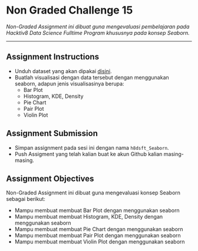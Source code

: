 # Non Graded Challenge 15

_Non-Graded Assignment ini dibuat guna mengevaluasi pembelajaran pada Hacktiv8 Data Science Fulltime Program khususnya pada konsep Seaborn._

---

## Assignment Instructions

- Unduh dataset yang akan dipakai [disini](https://www.kaggle.com/karangadiya/fifa19).
- Buatlah visualisasi dengan data tersebut dengan menggunakan seaborn, adapun jenis visualisasinya berupa:
  - Bar Plot
  - Histogram, KDE, Density
  - Pie Chart
  - Pair Plot
  - Violin Plot

## Assignment Submission

- Simpan assignment pada sesi ini dengan nama `h8dsft_Seaborn`.
- Push Assigment yang telah kalian buat ke akun Github kalian masing-masing.

## Assignment Objectives

Non-Graded Assignment ini dibuat guna mengevaluasi konsep Seaborn sebagai berikut:

- Mampu membuat membuat Bar Plot dengan menggunakan seaborn
- Mampu membuat membuat Histogram, KDE, Density dengan menggunakan seaborn
- Mampu membuat membuat Pie Chart dengan menggunakan seaborn
- Mampu membuat membuat Pair Plot dengan menggunakan seaborn
- Mampu membuat membuat Violin Plot dengan menggunakan seaborn

